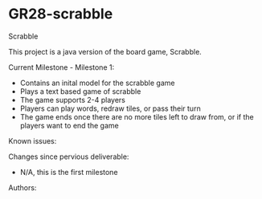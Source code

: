 # GR28-scrabble

Scrabble

This project is a java version of the board game, Scrabble.

Current Milestone - Milestone 1:
  - Contains an inital model for the scrabble game
  - Plays a text based game of scrabble
  - The game supports 2-4 players
  - Players can play words, redraw tiles, or pass their turn
  - The game ends once there are no more tiles left to draw from, or if the players want to end the game
  

Known issues:


Changes since pervious deliverable: 
  - N/A, this is the first milestone


Authors:
